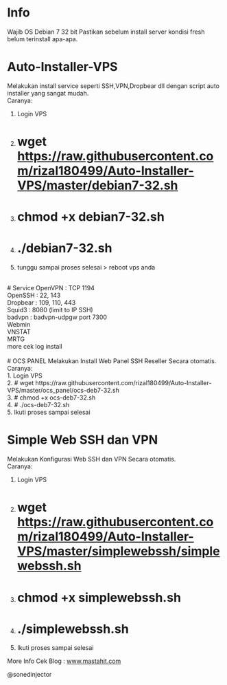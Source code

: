 # Info
Wajib OS Debian 7 32 bit
Pastikan sebelum install server kondisi fresh belum terinstall apa-apa. <br>
# Auto-Installer-VPS
Melakukan install service seperti SSH,VPN,Dropbear dll dengan script auto installer yang sangat mudah.<br>
Caranya:<br>
1. Login VPS<br>
2. # wget https://raw.githubusercontent.com/rizal180499/Auto-Installer-VPS/master/debian7-32.sh <br>
3. # chmod +x debian7-32.sh <br>
4. # ./debian7-32.sh <br>
5. tunggu sampai proses selesai > reboot vps anda<br>
<br>
# Service
OpenVPN  : TCP 1194 <br>
OpenSSH  : 22, 143<br>
Dropbear : 109, 110, 443<br>
Squid3   : 8080 (limit to IP SSH)<br>
badvpn   : badvpn-udpgw port 7300 <br>
Webmin <br>
VNSTAT <br>
MRTG <br>
more cek log install <br>
<br>
# OCS PANEL
Melakukan Install Web Panel SSH Reseller Secara otomatis.<br>
Caranya:<br>
1. Login VPS<br>
2. # wget https://raw.githubusercontent.com/rizal180499/Auto-Installer-VPS/master/ocs_panel/ocs-deb7-32.sh <br>
3. # chmod +x ocs-deb7-32.sh <br>
4. # ./ocs-deb7-32.sh<br>
5. Ikuti proses sampai selesai <br>

# Simple Web SSH dan VPN
Melakukan Konfigurasi Web SSH dan VPN Secara otomatis.<br>
Caranya:<br>
1. Login VPS<br>
2. # wget https://raw.githubusercontent.com/rizal180499/Auto-Installer-VPS/master/simplewebssh/simplewebssh.sh <br>
3. # chmod +x simplewebssh.sh <br>
4. # ./simplewebssh.sh<br>
5. Ikuti proses sampai selesai <br>

More Info Cek Blog : www.mastahit.com

@sonedinjector
